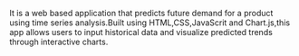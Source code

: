 
It is a web based application that predicts future demand for a product using time series analysis.Built using HTML,CSS,JavaScrit and Chart.js,this app allows users to input historical data and visualize predicted trends through interactive charts.

